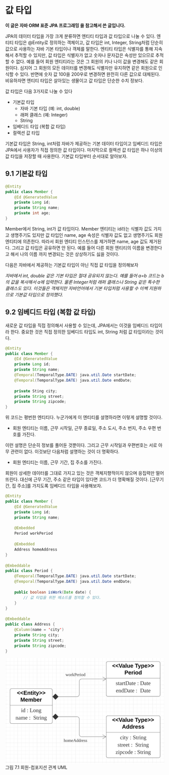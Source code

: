 # 값 타입

**이 글은 자바 ORM 표준 JPA 프로그래밍 을 참고해서 쓴 글입니다.**

JPA의 데이터 타입을 가장 크게 분류하면 엔티티 타입과 값 타입으로 나눌 수 있다. 엔티티 타입은 @Entity로 정의하는 객체이고, 값 타입은 int, Integer, String처럼 단순히 값으로 사용하는 자바 기본 타입이나 객체를 말한다. 엔티티 타입은 식별자를 통해 지속해서 추적할 수 있지만, 값 타입은 식별자가 없고 숫자나 문자갑은 속성만 있으므로 추적할 수 없다. 예를 들어 회원 엔티티라는 것은 그 회원의 키나 나이 값을 변경해도 같은 회원이다. 심지어 그 회원의 모든 데이터를 변갱해도 식별자만 유지하면 같은 회원으로 인식할 수 있다. 반면에 숫자 값 100을 200우로 변경하면 완전히 다른 값으로 대체된다. 비유하자면 엔티티 타입은 살아있는 생물이고 값 타입은 단순한 수치 정보다.

값 타입은 다음 3가지로 나눌 수 있다

- 기본값 타입
  - 자바 기본 타입 (예: int, double)
  - 래퍼 클래스 (예: Integer)
  - String
- 임베디드 타입 (복합 값 타입)
- 컬렉션 값 타입

기본값 타입은 String, int처럼 자바가 제공하는 기본 데이터 타입이고 임베디드 타입은 JPA에서 사용자가 직접 정의한 값 타입이다. 마지막으로 컬렉션 값 타입은 하나 이상의 값 타입을 저장할 때 사용한다. 기본값 타입부터 순서대로 알아보자.

## 9.1 기본값 타입

```java
@Entity
public class Member {
    @Id @GeneratedValue
    private Long id;
    private String name;
    private int age;
}
```

Member에서 String, int가 값 타입이다. Member 엔티티는 id라는 식별자 값도 가지고 생명주기도 있지만 값 타입인 name, age 속성은 식별자 값도 없고 생명주기도 회원 엔티티에 의존한다. 따라서 회원 엔티티 인스턴스를 제거하면 name, age 값도 제거된다. 그리고 값 타입은 공유하면 안 된다. 예를 들어 다른 회원 엔티티의 이름을 변경한다고 해서 나의 이름 까지 변경되는 것은 상상하기도 싫을 것이다.

다음은 자바에서 제공하는 기본값 타입이 아닌 직접 값 타입을 정의해보자

_자바에서 int, double 같은 기본 타입은 절대 공유되지 않는다. 예를 들어 a=b 코드는 b의 값을 복사해서 a에 입력한다. 물론 Integer처럼 래퍼 클래스나 String 같은 특수한 클래스도 있다. 이것들은 객체지만 자바언어에서 기본 타입처럼 사용할 수 이쎅 지원하므로 기본값 타입으로 정의했다._

## 9.2 임베디드 타입 (복합 값 타입)

새로운 값 타입을 직접 정의해서 사용할 수 있는데, JPA에서는 이것을 임베디드 타입이라 한다. 중요한 것은 직접 정의한 임베디드 타입도 int, String 처럼 값 타입이라는 것이다.

```java
@Entity
public class Member {
    @Id @GeneratedValue
    private Long id;
    private String name;
    @Temporal(TemporalType.DATE) java.util.Date startDate;
    @Temporal(TemporalType.DATE) java.util.Date endDate;

    private Sting city;
    private String street;
    private String zipcode;
}
```

위 코드는 평번한 엔티티다. 누군가에게 이 엔티티를 설명하라면 이렇게 설명할 것이다.

- 회원 엔티티는 이름, 근무 시작일, 근무 종료일, 주소 도시, 주소 번지, 주소 우편 번호를 가진다.

이런 설명은 단순히 정보를 풀어둔 것뿐이다. 그리고 근무 시작일과 우편번호는 서로 아무 관련이 없다. 이것보단 다음처럼 설명하는 것이 더 명확하다.

- 회원 엔티티는 이름, 근무 기간, 집 주소를 가진다.

회원이 상세한 데이터를 그대로 가지고 있는 것은 객체지향적이지 않으며 응집력만 떨어뜨린다. 대신에 근무 기간, 주소 같은 타입이 있다면 코드가 더 명확해질 것이다. [근무기간, 집 주소]를 가지도록 임베디드 타입을 사용해보자.

```java
@Entity
public class Member {
    @Id @GeneratedValue
    private Long id;
    private String name;
    
    @Embedded 
    Period workPeriod

    @Embedded
    Address homeAddress
}

@Embeddable
public class Period {
    @Temporal(TemporalType.DATE) java.util.Date startDate;
    @Temporal(TemporalType.DATE) java.util.Date endDate;

    public boolean isWork(Date date) {
        // 값 타입을 위한 메소드를 정의할 수 있다.
    }
}

@Embeddable
public class Address {
    @Column(name = 'city')
    private String city;
    private String street;
    private String zipcode;
}
```

![9.1](../../img/JPA/9/9.1.png) 그림 7.1 회원-컴포지션 관계 UML
